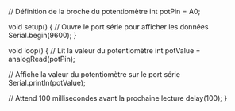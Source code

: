 // Définition de la broche du potentiomètre
int potPin = A0;

void setup() {
  // Ouvre le port série pour afficher les données
  Serial.begin(9600);
}

void loop() {
  // Lit la valeur du potentiomètre
  int potValue = analogRead(potPin);

  // Affiche la valeur du potentiomètre sur le port série
  Serial.println(potValue);

  // Attend 100 millisecondes avant la prochaine lecture
  delay(100);
}
